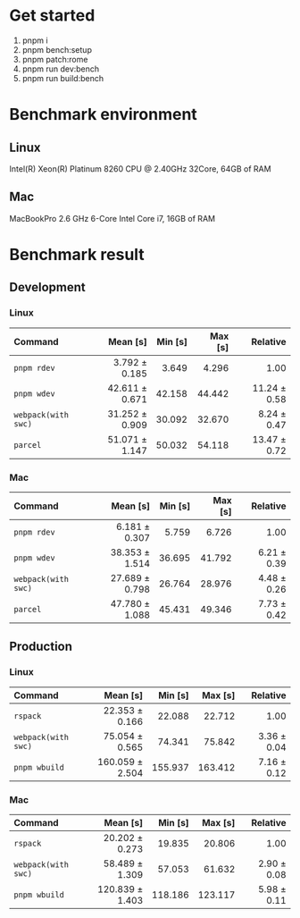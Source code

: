 # Get started
1. pnpm i 
2. pnpm bench:setup
3. pnpm patch:rome 
4. pnpm run dev:bench
5. pnpm run build:bench








<!---benchStart-->
# Benchmark environment

## Linux
Intel(R) Xeon(R) Platinum 8260 CPU @ 2.40GHz 32Core, 64GB of RAM
## Mac
MacBookPro 2.6 GHz 6-Core Intel Core i7, 16GB of RAM

# Benchmark result

## Development 

### Linux 
| Command | Mean [s] | Min [s] | Max [s] | Relative |
|:---|---:|---:|---:|---:|
| `pnpm rdev` | 3.792 ± 0.185 | 3.649 | 4.296 | 1.00 |
| `pnpm wdev` | 42.611 ± 0.671 | 42.158 | 44.442 | 11.24 ± 0.58 |
| `webpack(with swc)` | 31.252 ± 0.909 | 30.092 | 32.670 | 8.24 ± 0.47 |
| `parcel` | 51.071 ± 1.147 | 50.032 | 54.118 | 13.47 ± 0.72 |


### Mac
| Command | Mean [s] | Min [s] | Max [s] | Relative |
|:---|---:|---:|---:|---:|
| `pnpm rdev` | 6.181 ± 0.307 | 5.759 | 6.726 | 1.00 |
| `pnpm wdev` | 38.353 ± 1.514 | 36.695 | 41.792 | 6.21 ± 0.39 |
| `webpack(with swc)` | 27.689 ± 0.798 | 26.764 | 28.976 | 4.48 ± 0.26 |
| `parcel` | 47.780 ± 1.088 | 45.431 | 49.346 | 7.73 ± 0.42 |


## Production

### Linux 
| Command | Mean [s] | Min [s] | Max [s] | Relative |
|:---|---:|---:|---:|---:|
| `rspack` | 22.353 ± 0.166 | 22.088 | 22.712 | 1.00 |
| `webpack(with swc)` | 75.054 ± 0.565 | 74.341 | 75.842 | 3.36 ± 0.04 |
| `pnpm wbuild` | 160.059 ± 2.504 | 155.937 | 163.412 | 7.16 ± 0.12 |


### Mac
| Command | Mean [s] | Min [s] | Max [s] | Relative |
|:---|---:|---:|---:|---:|
| `rspack` | 20.202 ± 0.273 | 19.835 | 20.806 | 1.00 |
| `webpack(with swc)` | 58.489 ± 1.309 | 57.053 | 61.632 | 2.90 ± 0.08 |
| `pnpm wbuild` | 120.839 ± 1.403 | 118.186 | 123.117 | 5.98 ± 0.11 |

<!---benchEnd-->
	
	
	
	
	
	
	
	